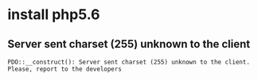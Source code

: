 # install php5.6

## Server sent charset (255) unknown to the client

```
PDO::__construct(): Server sent charset (255) unknown to the client. Please, report to the developers
```

